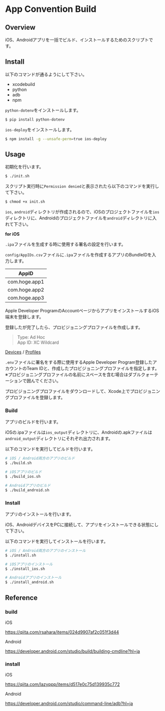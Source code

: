 # App Convention Build

## Overview

iOS、Androidアプリを一括でビルド、インストールするためのスクリプトです。

## Install

以下のコマンドが通るようにして下さい。
- xcodebuild
- python
- adb
- npm

`python-dotenv`をインストールします。

```bash
$ pip install python-dotenv
```

`ios-deploy`をインストールします。

```bash
$ npm install -g --unsafe-perm=true ios-deploy
```

## Usage

初期化を行います。

```bash
$ ./init.sh
```

スクリプト実行時に`Permission denied`と表示されたら以下のコマンドを実行して下さい。

```bash
$ chmod +x init.sh
```

`ios`, `android`ディレクトリが作成されるので、iOSのプロジェクトファイルを`ios`ディレクトリに、Androidのプロジェクトファイルを`android`ディレクトリに入れて下さい。

**for iOS**

`.ipa`ファイルを生成する時に使用する署名の設定を行います。

`config/AppIDs.csv`ファイルに`.ipa`ファイルを作成するアプリのBundleIDを入力します。

|     AppID     |
|:-------------:|
| com.hoge.app1 |
| com.hoge.app2 |
| com.hoge.app3 |

Apple Developer ProgramのAccountページからアプリをインストールするiOS端末を登録します。

登録したが完了したら、プロビジョニングプロファイルを作成します。

> Type: Ad Hoc<br>
> App ID: XC Wildcard

[Devices](https://developer.apple.com/account/resources/devices/list) / [Profiles](https://developer.apple.com/account/resources/profiles/list)

`.env`ファイルに署名をする際に使用するApple Developer Program登録したアカウントのTeam IDと、作成したプロビジョニングプロファイルを指定します。<br>
※プロビジョニングプロファイルの名前にスペースを含む場合はダブルクォーテーションで囲んでください。

プロビジョニングプロファイルをダウンロードして、Xcode上でプロビジョニングプロファイルを登録します。

### Build

アプリのビルドを行います。

iOSの.ipaファイルは`ios_output`ディレクトリに、Androidの.apkファイルは`android_output`ディレクトリにそれぞれ出力されます。

以下のコマンドを実行してビルドを行います。

```bash
# iOS / Android両方のアプリのビルド
$ ./build.sh

# iOSアプリのビルド
$ ./build_ios.sh

# Androidアプリのビルド
$ ./build_android.sh
```

### Install

アプリのインストールを行います。

iOS、AndroidデバイスをPCに接続して、アプリをインストールできる状態にして下さい。

以下のコマンドを実行してインストールを行います。

```bash
# iOS / Android両方のアプリのインストール
$ ./install.sh

# iOSアプリのインストール
$ ./install_ios.sh

# Androidアプリのインストール
$ ./install_android.sh
```

## Reference

### build

iOS

https://qiita.com/rsahara/items/024d9907af2c051f3d44

Android

https://developer.android.com/studio/build/building-cmdline?hl=ja

### install

iOS

https://qiita.com/lazyppp/items/d517e0c75d139935c772

Android

https://developer.android.com/studio/command-line/adb?hl=ja

